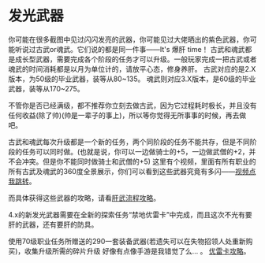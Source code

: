 # 发光武器

你可能在很多截图中见过闪闪发亮的武器，你可能见过大佬晒出的紫色武器，你可能听说过古武or魂武。它们说的都是同一件事——It's 爆肝 time！
古武和魂武都是成长型武器，需要完成各个阶段的任务才可以升级。一般玩家完成一把古武或者魂武的时间消耗都是以月为单位计的，请放平心态，修身养肝。
古武对应的是2.X版本，为50级的毕业武器，装等从80~135。
魂武则对应3.X版本，是60级的毕业武器，装等从170~275。

不管你是否已经满级，都不推荐你立刻去做古武，因为它过程耗时极长，并且没有任何收益(除了帅)(帅是一辈子的事上)，所以等你觉得无所事事的时候，再去做吧。

古武和魂武每次升级都是一个新的任务，两个同阶段的任务不能共存，但是不同阶段的任务可以同时做。(也就是说，你可以一边做骑士的+5，一边做武僧的+2，并不会冲突。但是你不能同时做骑士和武僧的+5)
这里有个视频，里面有所有职业的所有古武及魂武的360度全景展示，你们可以看到这些武器究竟有多闪——[视频点我跳转](https://www.bilibili.com/video/av11286019/)。

而具体获得这些武器的攻略，请看[肝武流程攻略](https://bbs.nga.cn/read.php?tid=13014248)。

4.x的新发光武器需要在全新的探索任务“禁地优雷卡”中完成，而且这次不光有要肝的武器，还有要肝的防具。

使用70级职业任务所赠送的290一套装备武器(若遗失可以在失物招领人处重新购买)，收集升级所需的碎片升级 好像有点像手游是我错觉了么… 。
[优雷卡攻略](https://bbs.nga.cn/read.php?tid=14590826)。
<UnderConstruction />
